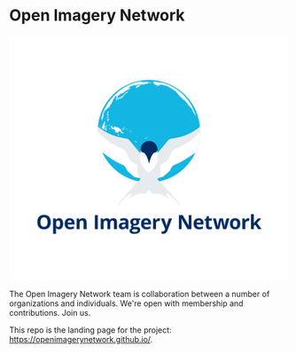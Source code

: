 # Open Imagery Network

![](assets/graphics/OIN-tern-logo.svg)

The Open Imagery Network team is collaboration between a number of organizations and individuals. We're open with membership and contributions. Join us. 

This repo is the landing page for the project: https://openimagerynetwork.github.io/. 
